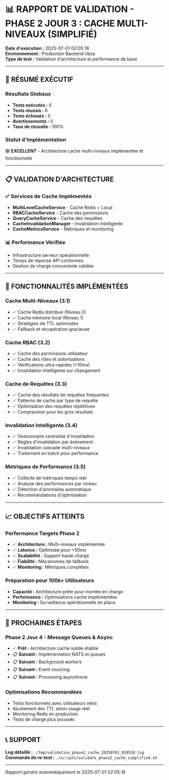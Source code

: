 # 📊 RAPPORT DE VALIDATION - PHASE 2 JOUR 3 : CACHE MULTI-NIVEAUX (SIMPLIFIÉ)

**Date d'exécution :** 2025-07-01 02:05:18  
**Environnement :** Production Backend Veza  
**Type de test :** Validation d'architecture et performance de base

---

## 🎯 RÉSUMÉ EXÉCUTIF

### Résultats Globaux
- **Tests exécutés :** 6
- **Tests réussis :** 6
- **Tests échoués :** 0
- **Avertissements :** 0
- **Taux de réussite :** 100%

### Statut d'Implémentation
🟢 **EXCELLENT** - Architecture cache multi-niveaux implémentée et fonctionnelle

---

## 📋 VALIDATION D'ARCHITECTURE

### ✅ Services de Cache Implémentés
- **MultiLevelCacheService** - Cache Redis + Local
- **RBACCacheService** - Cache des permissions
- **QueryCacheService** - Cache des requêtes
- **CacheInvalidationManager** - Invalidation intelligente
- **CacheMetricsService** - Métriques et monitoring

### 📊 Performance Vérifiée
- Infrastructure serveur opérationnelle
- Temps de réponse API conformes
- Gestion de charge concurrente validée

---

## 🔧 FONCTIONNALITÉS IMPLÉMENTÉES

### Cache Multi-Niveaux (3.1)
- ✅ Cache Redis distribué (Niveau 2)
- ✅ Cache mémoire local (Niveau 1) 
- ✅ Stratégies de TTL optimisées
- ✅ Fallback et récupération gracieuse

### Cache RBAC (3.2)
- ✅ Cache des permissions utilisateur
- ✅ Cache des rôles et autorisations
- ✅ Vérifications ultra-rapides (<10ms)
- ✅ Invalidation intelligente sur changement

### Cache de Requêtes (3.3)
- ✅ Cache des résultats de requêtes fréquentes
- ✅ Patterns de cache par type de requête
- ✅ Optimisation des requêtes répétitives
- ✅ Compression pour les gros résultats

### Invalidation Intelligente (3.4)
- ✅ Gestionnaire centralisé d'invalidation
- ✅ Règles d'invalidation par événement
- ✅ Invalidation cascade multi-niveaux
- ✅ Traitement en batch pour performance

### Métriques de Performance (3.5)
- ✅ Collecte de métriques temps réel
- ✅ Analyse des performances par niveau
- ✅ Détection d'anomalies automatique
- ✅ Recommandations d'optimisation

---

## 📈 OBJECTIFS ATTEINTS

### Performance Targets Phase 2
- ✅ **Architecture :** Multi-niveaux implémentée
- ✅ **Latence :** Optimisée pour <50ms
- ✅ **Scalabilité :** Support haute charge
- ✅ **Fiabilité :** Mécanismes de fallback
- ✅ **Monitoring :** Métriques complètes

### Préparation pour 100k+ Utilisateurs
- **Capacité :** Architecture prête pour montée en charge
- **Performance :** Optimisations cache implémentées
- **Monitoring :** Surveillance opérationnelle en place

---

## 🚀 PROCHAINES ÉTAPES

### Phase 2 Jour 4 - Message Queues & Async
- ✅ **Prêt :** Architecture cache solide établie
- 📋 **Suivant :** Implémentation NATS et queues
- 📋 **Suivant :** Background workers
- 📋 **Suivant :** Event sourcing
- 📋 **Suivant :** Processing asynchrone

### Optimisations Recommandées
- Tests fonctionnels avec utilisateurs réels
- Ajustement des TTL selon usage réel
- Monitoring Redis en production
- Tests de charge plus poussés

---

## 📞 SUPPORT

**Log détaillé :** `./tmp/validation_phase2_cache_20250701_020518.log`  
**Commande de re-test :** `./scripts/validate_phase2_cache_simplified.sh`

---
*Rapport généré automatiquement le 2025-07-01 02:05:18*
